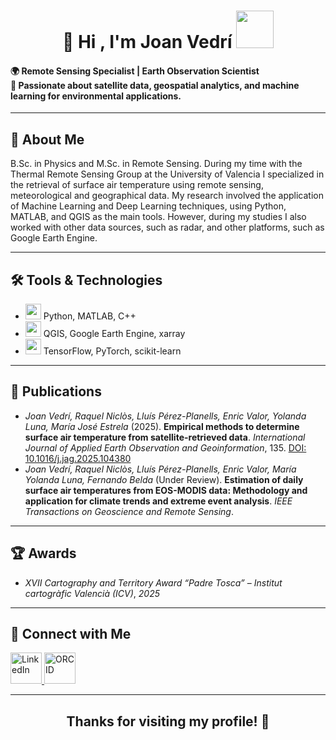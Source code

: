 <h1 align="center">👋 <b>Hi , I'm Joan Vedrí  </b><img src="https://media2.giphy.com/media/v1.Y2lkPTc5MGI3NjExZjR2cGtlc2hva2I5a2d5eW04dXpvZWZnbHhodTh5eXVkZmg1MGo1eCZlcD12MV9pbnRlcm5hbF9naWZfYnlfaWQmY3Q9Zw/3ohs873OdgNQGu017G/giphy.gif" width="60"></h1>

<h4 align = "left"><strong>🌍 Remote Sensing Specialist | Earth Observation Scientist</strong><br>
📡 Passionate about satellite data, geospatial analytics, and machine learning for environmental applications.</h4>

<hr>

<h2>🧠 About Me</h2>
<p>
B.Sc. in Physics and M.Sc. in Remote Sensing. During my time with the Thermal Remote Sensing Group at the University of Valencia I specialized in the retrieval of surface air temperature using remote sensing, meteorological and geographical data. My research involved the application of Machine Learning and Deep Learning techniques, using Python, MATLAB, and QGIS as the main tools. However, during my studies I also worked with other data sources, such as radar, and other platforms, such as Google Earth Engine.
</p>

<hr>

<h2>🛠️ Tools & Technologies</h2>
<ul>
  <li> <img src ="https://media4.giphy.com/media/v1.Y2lkPTc5MGI3NjExeWdlb25zaXZyaGxqbnM0cnM5dDl2YXhyYzhjZzJlbDR3cjZvam42dSZlcD12MV9pbnRlcm5hbF9naWZfYnlfaWQmY3Q9cw/WFZvB7VIXBgiz3oDXE/giphy.gif" width = "25"> Python, MATLAB, C++</li>
  <li> <img src="https://media1.giphy.com/media/v1.Y2lkPTc5MGI3NjExaHJqcXVwdmR3YXFxdWRkbG0wYnRneXFycHJkb21wbm9sN2xzN29tOSZlcD12MV9pbnRlcm5hbF9naWZfYnlfaWQmY3Q9ZQ/e0Uiyu70TXQAALdKP9/giphy.gif" width = "25"> QGIS, Google Earth Engine, xarray</li>
  <li> <img src = "https://media1.giphy.com/media/v1.Y2lkPTc5MGI3NjExZHM1Ymh0bDZqNzhpNmJjYXloY2U1ODU1bms5OXBwZm1mZmRobzBrdSZlcD12MV9pbnRlcm5hbF9naWZfYnlfaWQmY3Q9cw/GrPgFtvyLlgElFiO7m/giphy.gif" width = "25"> TensorFlow, PyTorch, scikit-learn</li>
</ul>

<hr>

<h2>📄 Publications</h2>
<ul>
  <li><em>Joan Vedrí, Raquel Niclòs, Lluís Pérez-Planells, Enric Valor, Yolanda Luna,
María José Estrela</em> (2025). <strong>Empirical methods to determine surface air temperature from satellite-retrieved data</strong>. <em>International Journal of Applied Earth Observation and Geoinformation</em>, 135. <a href="https://doi.org/10.1016/j.jag.2025.104380">DOI: 10.1016/j.jag.2025.104380</a></li>
  <li><em>Joan Vedrí, Raquel Niclòs, Lluís Pérez-Planells, Enric Valor, María Yolanda Luna, Fernando Belda</em> (Under Review). <strong>Estimation of daily surface air temperatures from EOS-MODIS data: Methodology and application for climate trends and extreme event analysis</strong>. <em>IEEE Transactions on Geoscience and Remote Sensing</em>. <a href="#"></a></li>
</ul>

<hr>

<h2>🏆 Awards</h2>
<ul>
  <li><em>XVII Cartography and Territory Award “Padre Tosca”</em> – <em>Institut cartogràfic Valencià (ICV)</em>, <em>2025</em></li>
</ul>


<hr>

<h2>🔗 Connect with Me</h2>
<p>
  <a href="www.linkedin.com/in/joan-vedri-casino" target="_blank">
    <img src="https://cdn.jsdelivr.net/gh/devicons/devicon/icons/linkedin/linkedin-original.svg" alt="LinkedIn" width="50" height="50"/>
  </a>

  <a href="https://orcid.org/your-orcid-id](https://orcid.org/0009-0008-5890-1051" target="_blank">
    <img src="https://upload.wikimedia.org/wikipedia/commons/0/06/ORCID_iD.svg" alt="ORCID" width="50" height="50"/>
  </a>
</p>


<hr>

<h2 align= "center">Thanks for visiting my profile! 👋</h2>

